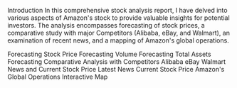 Introduction
In this comprehensive stock analysis report, I have delved into various aspects of Amazon's stock to provide valuable insights for potential investors. The analysis encompasses forecasting of stock prices, a comparative study with major Competitors (Alibaba, eBay, and Walmart), an examination of recent news, and a mapping of Amazon's global operations.
		
  
  Forecasting
	Stock Price Forecasting
	Volume Forecasting
	Total Assets Forecasting 
		Comparative Analysis with Competitors
	Alibaba 
eBay
	Walmart
		News and Current Stock Price
	Latest News 
	Current Stock Price
		Amazon's Global Operations
	Interactive Map
